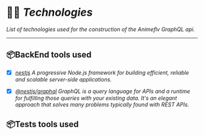 # 👨‍💻 *Technologies*
*List of technologies used for the construction of the Animeflv GraphQL api.*

---

## 📦BackEnd tools used
- [x] *[nestjs](https://nestjs.com/) A progressive Node.js framework for building efficient, reliable and scalable server-side applications.*

- [x] *[@nestjs/graphql](https://docs.nestjs.com/graphql/quick-start) GraphQL is a query language for APIs and a runtime for fulfilling those queries with your existing data. It's an elegant approach that solves many problems typically found with REST APIs.*


## 📦Tests tools used
